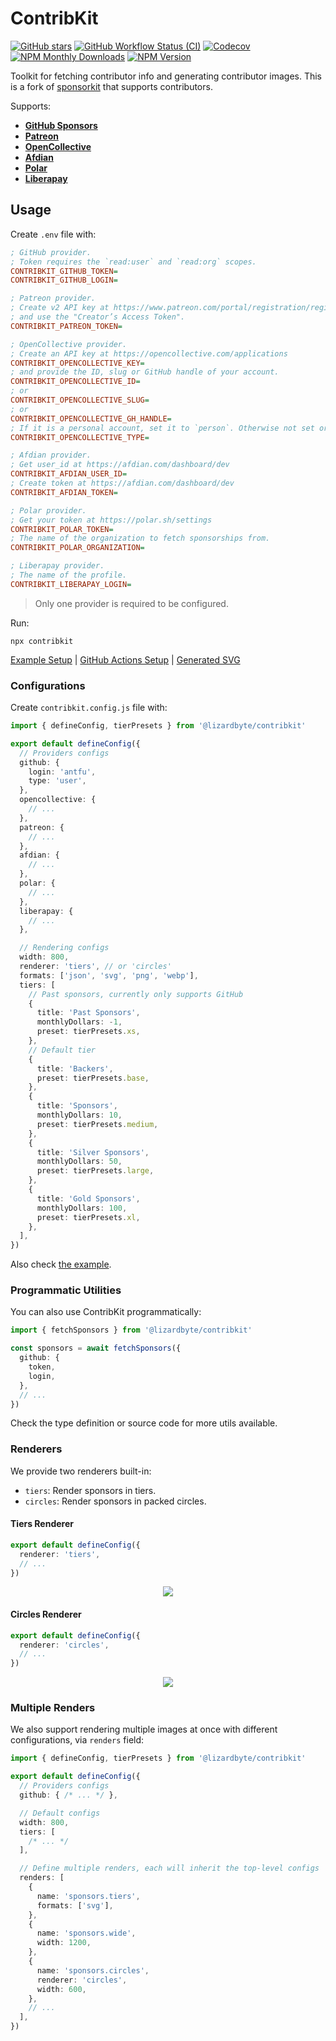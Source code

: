 # ContribKit

[![GitHub stars](https://img.shields.io/github/stars/lizardbyte/contribkit.svg?logo=github&style=for-the-badge)](https://github.com/LizardByte/contribkit)
[![GitHub Workflow Status (CI)](https://img.shields.io/github/actions/workflow/status/lizardbyte/contribkit/ci.yml.svg?branch=master&label=CI%20build&logo=github&style=for-the-badge)](https://github.com/LizardByte/contribkit/actions/workflows/CI.yml?query=branch%3Amaster)
[![Codecov](https://img.shields.io/codecov/c/gh/LizardByte/contribkit?token=1234&style=for-the-badge&logo=codecov&label=codecov)](https://codecov.io/gh/LizardByte/contribkit)
[![NPM Monthly Downloads](https://img.shields.io/npm/dm/%40lizardbyte%2Fcontribkit?style=for-the-badge&logo=npm&label=npm%20downloads/m)](https://www.npmjs.com/package/@lizardbyte/contribkit)
[![NPM Version](https://img.shields.io/npm/v/%40lizardbyte%2Fcontribkit?style=for-the-badge&logo=npm&label=npm%20version)](https://www.npmjs.com/package/@lizardbyte/contribkit)

Toolkit for fetching contributor info and generating contributor images.
This is a fork of [sponsorkit](https://github.com/antfu-collective/sponsorkit) that supports contributors.

Supports:

- [**GitHub Sponsors**](https://github.com/sponsors)
- [**Patreon**](https://www.patreon.com/)
- [**OpenCollective**](https://opencollective.com/)
- [**Afdian**](https://afdian.com/)
- [**Polar**](https://polar.sh/)
- [**Liberapay**](https://liberapay.com/)

## Usage

Create `.env` file with:

```ini
; GitHub provider.
; Token requires the `read:user` and `read:org` scopes.
CONTRIBKIT_GITHUB_TOKEN=
CONTRIBKIT_GITHUB_LOGIN=

; Patreon provider.
; Create v2 API key at https://www.patreon.com/portal/registration/register-clients
; and use the "Creator’s Access Token".
CONTRIBKIT_PATREON_TOKEN=

; OpenCollective provider.
; Create an API key at https://opencollective.com/applications
CONTRIBKIT_OPENCOLLECTIVE_KEY=
; and provide the ID, slug or GitHub handle of your account.
CONTRIBKIT_OPENCOLLECTIVE_ID=
; or
CONTRIBKIT_OPENCOLLECTIVE_SLUG=
; or
CONTRIBKIT_OPENCOLLECTIVE_GH_HANDLE=
; If it is a personal account, set it to `person`. Otherwise not set or set to `collective`
CONTRIBKIT_OPENCOLLECTIVE_TYPE=

; Afdian provider.
; Get user_id at https://afdian.com/dashboard/dev
CONTRIBKIT_AFDIAN_USER_ID=
; Create token at https://afdian.com/dashboard/dev
CONTRIBKIT_AFDIAN_TOKEN=

; Polar provider.
; Get your token at https://polar.sh/settings
CONTRIBKIT_POLAR_TOKEN=
; The name of the organization to fetch sponsorships from.
CONTRIBKIT_POLAR_ORGANIZATION=

; Liberapay provider.
; The name of the profile.
CONTRIBKIT_LIBERAPAY_LOGIN=
```

> Only one provider is required to be configured.

Run:

```base
npx contribkit
```

[Example Setup](./example/) | [GitHub Actions Setup](https://github.com/antfu/static/blob/master/.github/workflows/scheduler.yml) | [Generated SVG](https://cdn.jsdelivr.net/gh/antfu/static/sponsors.svg)

### Configurations

Create `contribkit.config.js` file with:

```ts
import { defineConfig, tierPresets } from '@lizardbyte/contribkit'

export default defineConfig({
  // Providers configs
  github: {
    login: 'antfu',
    type: 'user',
  },
  opencollective: {
    // ...
  },
  patreon: {
    // ...
  },
  afdian: {
    // ...
  },
  polar: {
    // ...
  },
  liberapay: {
    // ...
  },

  // Rendering configs
  width: 800,
  renderer: 'tiers', // or 'circles'
  formats: ['json', 'svg', 'png', 'webp'],
  tiers: [
    // Past sponsors, currently only supports GitHub
    {
      title: 'Past Sponsors',
      monthlyDollars: -1,
      preset: tierPresets.xs,
    },
    // Default tier
    {
      title: 'Backers',
      preset: tierPresets.base,
    },
    {
      title: 'Sponsors',
      monthlyDollars: 10,
      preset: tierPresets.medium,
    },
    {
      title: 'Silver Sponsors',
      monthlyDollars: 50,
      preset: tierPresets.large,
    },
    {
      title: 'Gold Sponsors',
      monthlyDollars: 100,
      preset: tierPresets.xl,
    },
  ],
})
```

Also check [the example](./example/).

### Programmatic Utilities

You can also use ContribKit programmatically:

```ts
import { fetchSponsors } from '@lizardbyte/contribkit'

const sponsors = await fetchSponsors({
  github: {
    token,
    login,
  },
  // ...
})
```

Check the type definition or source code for more utils available.

### Renderers

We provide two renderers built-in:

- `tiers`: Render sponsors in tiers.
- `circles`: Render sponsors in packed circles.

#### Tiers Renderer

```ts
export default defineConfig({
  renderer: 'tiers',
  // ...
})
```

<p align="center">
  <a href="https://cdn.jsdelivr.net/gh/antfu/static/sponsors.svg">
    <img src='https://cdn.jsdelivr.net/gh/antfu/static/sponsors.svg'/>
  </a>
</p>

#### Circles Renderer

```ts
export default defineConfig({
  renderer: 'circles',
  // ...
})
```

<p align="center">
  <a href="https://cdn.jsdelivr.net/gh/antfu/static/sponsors.circles.svg">
    <img src='https://cdn.jsdelivr.net/gh/antfu/static/sponsors.circles.svg'/>
  </a>
</p>

### Multiple Renders

We also support rendering multiple images at once with different configurations, via `renders` field:

```ts
import { defineConfig, tierPresets } from '@lizardbyte/contribkit'

export default defineConfig({
  // Providers configs
  github: { /* ... */ },

  // Default configs
  width: 800,
  tiers: [
    /* ... */
  ],

  // Define multiple renders, each will inherit the top-level configs
  renders: [
    {
      name: 'sponsors.tiers',
      formats: ['svg'],
    },
    {
      name: 'sponsors.wide',
      width: 1200,
    },
    {
      name: 'sponsors.circles',
      renderer: 'circles',
      width: 600,
    },
    // ...
  ],
})
```
